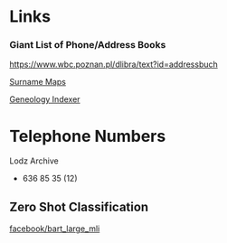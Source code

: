 # Links

### Giant List of Phone/Address Books

https://www.wbc.poznan.pl/dlibra/text?id=addressbuch

[Surname Maps](https://www.familysearch.org/en/wiki/Surname_Distribution_Maps)

[Geneology Indexer](https://genealogyindexer.org/)


# Telephone Numbers

Lodz Archive

* 636 85 35 (12)


## Zero Shot Classification

[facebook/bart_large_mli](facebook/bart_large_mli)
